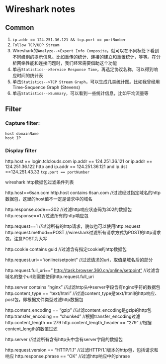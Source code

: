 # Wireshark notes

## Common
1. `ip.addr == 124.251.36.121 && tcp.port == portNumber`  
2. `Follow TCP/UDP Stream`  
3. Wireshark的`Analyze-->Expert Info Composite`，就可以在不同标签下看到不同级别的提示信息。比如重传的统计、连接的建立和重置统计，等等。在分析网络性能和连接问题时，我们经常需要借助这个功能
4. 单击`Statistics-->Service Response Time`，再选定协议名称，可以得到响应时间的统计表
5. 单击`Statistics-->TCP Stream Graph`，可以生成几类统计图。比如我曾经用Time-Sequence Graph (Stevens)
6. 单击`Statistics-->Summary`，可以看到一些统计信息，比如平均流量等

## Filter
### Capture filter:
`host domainName`  
`host IP`  

### Display filter
http.host == login.tclclouds.com
ip.addr == 124.251.36.121 or ip.addr == 124.251.36.122
http and ip.addr == 124.251.36.121 and ip.dst ==124.251.43.33
`tcp.port == portNumber`  

wireshark http数据包过滤条件列表

http.host==6san.com
http.host contains 6san.com
//过滤经过指定域名的http数据包，这里的host值不一定是请求中的域名

http.response.code==302
//过滤http响应状态码为302的数据包
http.response==1
//过滤所有的http响应包

http.request==1
//过滤所有的http请求，貌似也可以使用http.request
http.request.method==POST
//wireshark过滤所有请求方式为POST的http请求包，注意POST为大写

http.cookie contains guid
//过滤含有指定cookie的http数据包

http.request.uri==”/online/setpoint”
//过滤请求的uri，取值是域名后的部分

http.request.full_uri==” http://task.browser.360.cn/online/setpoint”
//过滤含域名的整个url则需要使用http.request.full_uri

http.server contains “nginx”
//过滤http头中server字段含有nginx字符的数据包
http.content_type == “text/html”
//过滤content_type是text/html的http响应、post包，即根据文件类型过滤http数据包

http.content_encoding == “gzip”
//过滤content_encoding是gzip的http包
http.transfer_encoding == “chunked”
//根据transfer_encoding过滤
http.content_length == 279
http.content_length_header == “279”
//根据content_length的数值过滤

http.server
//过滤所有含有http头中含有server字段的数据包

http.request.version == “HTTP/1.1”
//过滤HTTP/1.1版本的http包，包括请求和响应
http.response.phrase == “OK”
//过滤http响应中的phrase
